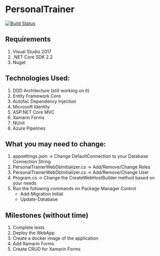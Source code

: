 # PersonalTrainer

[![Build Status](https://dev.azure.com/std100308/Personal%20Trainers/_apis/build/status/jimtsikos.PersonalTrainer?branchName=master)](https://dev.azure.com/std100308/Personal%20Trainers/_build/latest?definitionId=3?branchName=master)

## Requirements

1. Visual Studio 2017
2. .NET Core SDK 2.2
3. Nuget

## Technologies Used:

1. DDD Architecture (still working on it)
2. Entity Framework Core
3. Autofac Dependency Injection
4. Microsoft Identity
5. ASP.NET Core MVC
6. Xamarin Forms
7. NUnit
8. Azure Pipelines

## What you may need to change:

1. appsettings.json -> Change DefaultConnection to your Database Connection String
2. PersonalTrainerWebDbInitializer.cs -> Add/Remove/Change Roles
3. PersonalTrainerWebDbInitializer.cs -> Add/Remove/Change User
4. Program.cs -> Change the CreateWebHostBuilder method based on your needs
5. Run the following commands on Package Manager Control
    * Add-Migration Initial
    * Update-Database

## Milestones (without time)

1. Complete tests
2. Deploy the WebApp
3. Create a docker image of the application
4. Add Xamarin Forms
5. Create CRUD for Xamarin Forms
